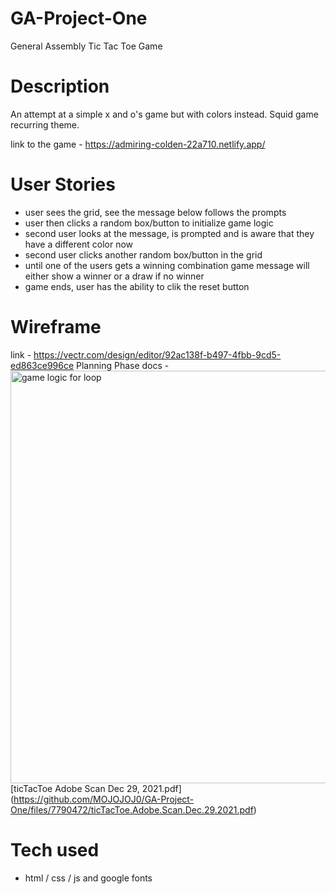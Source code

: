 # GA-Project-One
General Assembly Tic Tac Toe Game

# Description
An attempt at a simple x and o's game but with colors instead. Squid game recurring theme.

link to the game - https://admiring-colden-22a710.netlify.app/

# User Stories
- user sees the grid, see the message below follows the prompts
- user then clicks a random box/button to initialize game logic
- second user looks at the message, is prompted and is aware that they have a different color now
- second user clicks another random box/button in the grid
- until one of the users gets a winning combination game message will either show a winner or a draw if no winner
- game ends, user has the ability to clik the reset button

# Wireframe
link - https://vectr.com/design/editor/92ac138f-b497-4fbb-9cd5-ed863ce996ce
Planning Phase docs - <img width="660" alt="game logic for loop" src="https://user-images.githubusercontent.com/15316862/147700018-8b601426-ac36-4448-8fc1-b74f474416ce.png">
[ticTacToe Adobe Scan Dec 29, 2021.pdf]
(https://github.com/MOJOJOJ0/GA-Project-One/files/7790472/ticTacToe.Adobe.Scan.Dec.29.2021.pdf)

# Tech used
- html / css / js and google fonts
